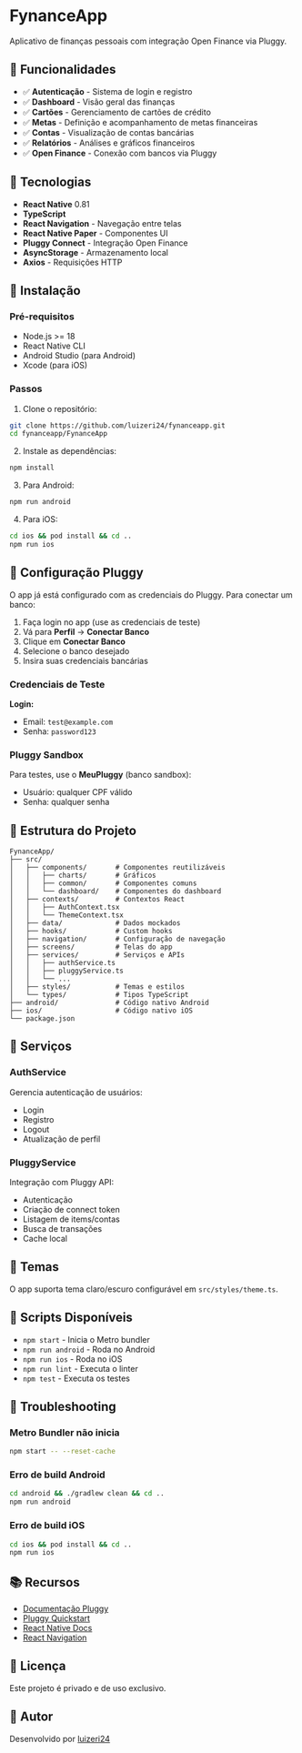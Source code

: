 # FynanceApp

Aplicativo de finanças pessoais com integração Open Finance via Pluggy.

## 🚀 Funcionalidades

- ✅ **Autenticação** - Sistema de login e registro
- ✅ **Dashboard** - Visão geral das finanças
- ✅ **Cartões** - Gerenciamento de cartões de crédito
- ✅ **Metas** - Definição e acompanhamento de metas financeiras
- ✅ **Contas** - Visualização de contas bancárias
- ✅ **Relatórios** - Análises e gráficos financeiros
- ✅ **Open Finance** - Conexão com bancos via Pluggy

## 📱 Tecnologias

- **React Native** 0.81
- **TypeScript**
- **React Navigation** - Navegação entre telas
- **React Native Paper** - Componentes UI
- **Pluggy Connect** - Integração Open Finance
- **AsyncStorage** - Armazenamento local
- **Axios** - Requisições HTTP

## 🔧 Instalação

### Pré-requisitos

- Node.js >= 18
- React Native CLI
- Android Studio (para Android)
- Xcode (para iOS)

### Passos

1. Clone o repositório:
```bash
git clone https://github.com/luizeri24/fynanceapp.git
cd fynanceapp/FynanceApp
```

2. Instale as dependências:
```bash
npm install
```

3. Para Android:
```bash
npm run android
```

4. Para iOS:
```bash
cd ios && pod install && cd ..
npm run ios
```

## 🔐 Configuração Pluggy

O app já está configurado com as credenciais do Pluggy. Para conectar um banco:

1. Faça login no app (use as credenciais de teste)
2. Vá para **Perfil** → **Conectar Banco**
3. Clique em **Conectar Banco**
4. Selecione o banco desejado
5. Insira suas credenciais bancárias

### Credenciais de Teste

**Login:**
- Email: `test@example.com`
- Senha: `password123`

### Pluggy Sandbox

Para testes, use o **MeuPluggy** (banco sandbox):
- Usuário: qualquer CPF válido
- Senha: qualquer senha

## 📁 Estrutura do Projeto

```
FynanceApp/
├── src/
│   ├── components/       # Componentes reutilizáveis
│   │   ├── charts/       # Gráficos
│   │   ├── common/       # Componentes comuns
│   │   └── dashboard/    # Componentes do dashboard
│   ├── contexts/         # Contextos React
│   │   ├── AuthContext.tsx
│   │   └── ThemeContext.tsx
│   ├── data/             # Dados mockados
│   ├── hooks/            # Custom hooks
│   ├── navigation/       # Configuração de navegação
│   ├── screens/          # Telas do app
│   ├── services/         # Serviços e APIs
│   │   ├── authService.ts
│   │   ├── pluggyService.ts
│   │   └── ...
│   ├── styles/           # Temas e estilos
│   └── types/            # Tipos TypeScript
├── android/              # Código nativo Android
├── ios/                  # Código nativo iOS
└── package.json
```

## 🔑 Serviços

### AuthService
Gerencia autenticação de usuários:
- Login
- Registro
- Logout
- Atualização de perfil

### PluggyService
Integração com Pluggy API:
- Autenticação
- Criação de connect token
- Listagem de items/contas
- Busca de transações
- Cache local

## 🎨 Temas

O app suporta tema claro/escuro configurável em `src/styles/theme.ts`.

## 📝 Scripts Disponíveis

- `npm start` - Inicia o Metro bundler
- `npm run android` - Roda no Android
- `npm run ios` - Roda no iOS
- `npm run lint` - Executa o linter
- `npm test` - Executa os testes

## 🐛 Troubleshooting

### Metro Bundler não inicia
```bash
npm start -- --reset-cache
```

### Erro de build Android
```bash
cd android && ./gradlew clean && cd ..
npm run android
```

### Erro de build iOS
```bash
cd ios && pod install && cd ..
npm run ios
```

## 📚 Recursos

- [Documentação Pluggy](https://docs.pluggy.ai/)
- [Pluggy Quickstart](https://github.com/pluggyai/quickstart)
- [React Native Docs](https://reactnative.dev/)
- [React Navigation](https://reactnavigation.org/)

## 📄 Licença

Este projeto é privado e de uso exclusivo.

## 👥 Autor

Desenvolvido por [luizeri24](https://github.com/luizeri24)

